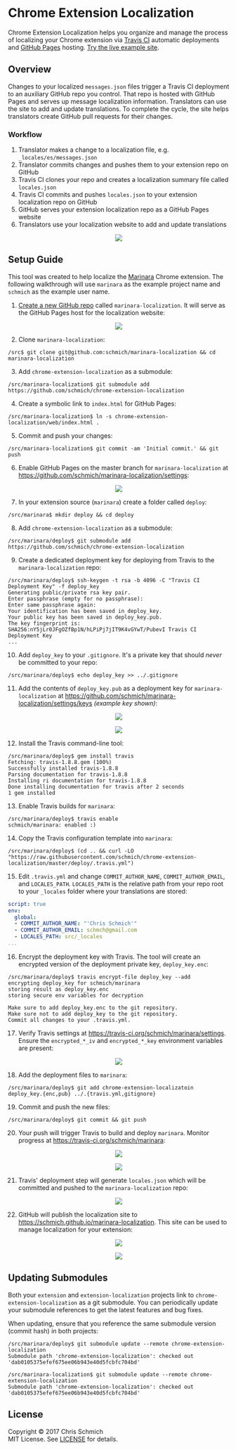 # Chrome Extension Localization

Chrome Extension Localization helps you organize and manage the process of localizing your Chrome extension
via [Travis CI](https://travis-ci.org/) automatic deployments and [GitHub Pages](https://pages.github.com/) hosting. [Try the live example site](https://schmich.github.io/marinara-localization).

## Overview

Changes to your localized `messages.json` files trigger a Travis CI deployment to an auxiliary GitHub repo you
control. That repo is hosted with GitHub Pages and serves up message localization information. Translators
can use the site to add and update translations. To complete the cycle, the site helps translators create
GitHub pull requests for their changes.

### Workflow

1. Translator makes a change to a localization file, e.g. `_locales/es/messages.json`
2. Translator commits changes and pushes them to your extension repo on GitHub
3. Travis CI clones your repo and creates a localization summary file called `locales.json`
4. Travis CI commits and pushes `locales.json` to your extension localization repo on GitHub
5. GitHub serves your extension localization repo as a GitHub Pages website
6. Translators use your localization website to add and update translations

<p align="center"><img src="assets/diagram.png"/></p>

## Setup Guide

This tool was created to help localize the [Marinara](https://github.com/schmich/marinara) Chrome extension.
The following walkthrough will use `marinara` as the example project name and `schmich` as the example user name.

1. [Create a new GitHub repo](https://github.com/new) called `marinara-localization`. It will serve as the GitHub Pages host for the localization website:

<p align="center"><img src="assets/create-repo.png"/></p>

2. Clone `marinara-localization`:

```
/src$ git clone git@github.com:schmich/marinara-localization && cd marinara-localization
```

3. Add `chrome-extension-localization` as a submodule:

```
/src/marinara-localization$ git submodule add https://github.com/schmich/chrome-extension-localization
```

4. Create a symbolic link to `index.html` for GitHub Pages:

```
/src/marinara-localization$ ln -s chrome-extension-localization/web/index.html .
```

5. Commit and push your changes:

```
/src/marinara-localization$ git commit -am 'Initial commit.' && git push
```

6. Enable GitHub Pages on the master branch for `marinara-localization` at https://github.com/schmich/marinara-localization/settings:

<p align="center"><img src="assets/enable-pages.png"/></p>

7. In your extension source (`marinara`) create a folder called `deploy`:

```
/src/marinara$ mkdir deploy && cd deploy
```

8. Add `chrome-extension-localization` as a submodule:

```
/src/marinara/deploy$ git submodule add https://github.com/schmich/chrome-extension-localization
```

9. Create a dedicated deployment key for deploying from Travis to the `marinara-localization` repo:

```
/src/marinara/deploy$ ssh-keygen -t rsa -b 4096 -C "Travis CI Deployment Key" -f deploy_key
Generating public/private rsa key pair.
Enter passphrase (empty for no passphrase): 
Enter same passphrase again: 
Your identification has been saved in deploy_key.
Your public key has been saved in deploy_key.pub.
The key fingerprint is:
SHA256:nY5jLr0JFgOZfBp1N/hLPiPj7jIT9K4vGYwT/PubevI Travis CI Deployment Key
...
```

10. Add `deploy_key` to your `.gitignore`. It's a private key that should *never* be committed to your repo:

```
/src/marinara/deploy$ echo deploy_key >> ../.gitignore
```

11. Add the contents of `deploy_key.pub` as a deployment key for `marinara-localization` at https://github.com/schmich/marinara-localization/settings/keys *(example key shown)*:

<p align="center"><img src="assets/add-deploy-key.png"/></p>
<p align="center"><img src="assets/deploy-keys.png"/></p>

12. Install the Travis command-line tool:

```
/src/marinara/deploy$ gem install travis
Fetching: travis-1.8.8.gem (100%)
Successfully installed travis-1.8.8
Parsing documentation for travis-1.8.8
Installing ri documentation for travis-1.8.8
Done installing documentation for travis after 2 seconds
1 gem installed
```

13. Enable Travis builds for `marinara`:

```
/src/marinara/deploy$ travis enable
schmich/marinara: enabled :)
```

14. Copy the Travis configuration template into `marinara`:

```
/src/marinara/deploy$ (cd .. && curl -LO "https://raw.githubusercontent.com/schmich/chrome-extension-localization/master/deploy/.travis.yml")
```

15. Edit `.travis.yml` and change `COMMIT_AUTHOR_NAME`, `COMMIT_AUTHOR_EMAIL`, and `LOCALES_PATH`. `LOCALES_PATH` is the
relative path from your repo root to your `_locales` folder where your translations are stored:

```yaml
script: true
env:
  global:
  - COMMIT_AUTHOR_NAME: "'Chris Schmich'"
  - COMMIT_AUTHOR_EMAIL: schmch@gmail.com
  - LOCALES_PATH: src/_locales
...
```

16. Encrypt the deployment key with Travis. The tool will create an encrypted version of the deployment private key, `deploy_key.enc`:

```
/src/marinara/deploy$ travis encrypt-file deploy_key --add
encrypting deploy_key for schmich/marinara
storing result as deploy_key.enc
storing secure env variables for decryption

Make sure to add deploy_key.enc to the git repository.
Make sure not to add deploy_key to the git repository.
Commit all changes to your .travis.yml.
```

17. Verify Travis settings at https://travis-ci.org/schmich/marinara/settings. Ensure the `encrypted_*_iv` and `encrypted_*_key` environment variables are present:

<p align="center"><img src="assets/travis-settings.png"/></p>

18. Add the deployment files to `marinara`:

```
/src/marinara/deploy$ git add chrome-extension-localizatoin deploy_key.{enc,pub} ../.{travis.yml,gitignore}
```

19. Commit and push the new files:

```
/src/marinara/deploy$ git commit && git push
```

20. Your push will trigger Travis to build and deploy `marinara`. Monitor progress at https://travis-ci.org/schmich/marinara:

<p align="center"><img src="assets/travis-build.png"/></p>
<p align="center"><img src="assets/travis-log.png"/></p>

21. Travis' deployment step will generate `locales.json` which will be committed and pushed to the `marinara-localization` repo:

<p align="center"><img src="assets/localization-repo.png"/></p>

22. GitHub will publish the localization site to https://schmich.github.io/marinara-localization. This site can be used to manage localization for your extension:

<p align="center"><img src="assets/locale-list.png"/></p>
<p align="center"><img src="assets/locale-editor.png"/></p>

## Updating Submodules

Both your `extension` and `extension-localization` projects link to `chrome-extension-localization` as a git
submodule. You can periodically update your submodule references to get the latest features and bug fixes.

When updating, ensure that you reference the same submodule version (commit hash) in both projects:

```
/src/marinara/deploy$ git submodule update --remote chrome-extension-localization
Submodule path 'chrome-extension-localization': checked out 'dab0105375efef675ee06b943e40d5fcbfc704bd'
```

```
/src/marinara-localization$ git submodule update --remote chrome-extension-localization
Submodule path 'chrome-extension-localization': checked out 'dab0105375efef675ee06b943e40d5fcbfc704bd' 
```

## License

Copyright &copy; 2017 Chris Schmich  
MIT License. See [LICENSE](LICENSE) for details.
